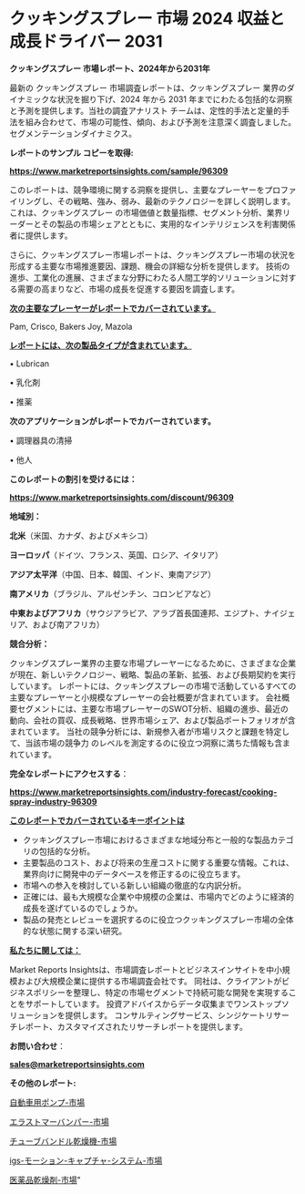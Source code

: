 # クッキングスプレー 市場 2024 収益と成長ドライバー 2031

<strong>クッキングスプレー 市場レポート、2024年から2031年</strong>

最新の クッキングスプレー 市場調査レポートは、クッキングスプレー 業界のダイナミックな状況を掘り下げ、2024 年から 2031 年までにわたる包括的な洞察と予測を提供します。当社の調査アナリスト チームは、定性的手法と定量的手法を組み合わせて、市場の可能性、傾向、および予測を注意深く調査しました。 セグメンテーションダイナミクス。



<strong>レポートのサンプル コピーを取得:</strong> <a href=https://www.marketreportsinsights.com/sample/96309>

<strong><u>https://www.marketreportsinsights.com/sample/96309</u></strong></a>

このレポートは、競争環境に関する洞察を提供し、主要なプレーヤーをプロファイリングし、その戦略、強み、弱み、最新のテクノロジーを詳しく説明します。 これは、クッキングスプレー の市場価値と数量指標、セグメント分析、業界リーダーとその製品の市場シェアとともに、実用的なインテリジェンスを利害関係者に提供します。

さらに、クッキングスプレー市場レポートは、クッキングスプレー市場の状況を形成する主要な市場推進要因、課題、機会の詳細な分析を提供します。 技術の進歩、工業化の進展、さまざまな分野にわたる人間工学的ソリューションに対する需要の高まりなど、市場の成長を促進する要因を調査します。



<strong><u>次の主要なプレーヤーがレポートでカバーされています。</u></strong>

Pam, Crisco, Bakers Joy, Mazola



<strong><u><b>レポートには、次の製品タイプが含まれています。</b></u></strong>

• Lubrican

• 乳化剤

• 推薬



<strong><b>次のアプリケーションがレポートでカバーされています。</b></strong>

• 調理器具の清掃

• 他人



<strong><b>このレポートの割引を受けるには：</b></strong><a href=https://www.marketreportsinsights.com/discount/96309>

<strong><u>https://www.marketreportsinsights.com/discount/96309</u></strong></a>



<strong>地域別：</strong>



<strong>北米</strong>（米国、カナダ、およびメキシコ）



<strong>ヨーロッパ</strong>（ドイツ、フランス、英国、ロシア、イタリア）



<strong>アジア太平洋</strong>（中国、日本、韓国、インド、東南アジア）



<strong>南アメリカ</strong>（ブラジル、アルゼンチン、コロンビアなど）



<strong>中東およびアフリカ</strong>（サウジアラビア、アラブ首長国連邦、エジプト、ナイジェリア、および南アフリカ）



<strong>競合分析：</strong>

クッキングスプレー業界の主要な市場プレーヤーになるために、さまざまな企業が現在、新しいテクノロジー、戦略、製品の革新、拡張、および長期契約を実行しています。 レポートには、クッキングスプレーの市場で活動しているすべての主要なプレーヤーと小規模なプレーヤーの会社概要が含まれています。 会社概要セグメントには、主要な市場プレーヤーのSWOT分析、組織の進歩、最近の動向、会社の買収、成長戦略、世界市場シェア、および製品ポートフォリオが含まれています。 当社の競争分析には、新規参入者が市場リスクと課題を特定して、当該市場の競争力 のレベルを測定するのに役立つ洞察に満ちた情報も含まれています。



<strong>完全なレポートにアクセスする</strong>：

<a href=https://www.marketreportsinsights.com/industry-forecast/cooking-spray-industry-96309>

<strong><u>https://www.marketreportsinsights.com/industry-forecast/cooking-spray-industry-96309</u></strong></a>



<strong><u><b>このレポートでカバーされているキーポイントは</b></u></strong>
<ul>
  <li>クッキングスプレー市場におけるさまざまな地域分布と一般的な製品カテゴリの包括的な分析。</li>
  <li>主要製品のコスト、および将来の生産コストに関する重要な情報。これは、業界向けに開発中のデータベースを修正するのに役立ちます。</li>
  <li>市場への参入を検討している新しい組織の徹底的な内訳分析。</li>
  <li>正確には、最も大規模な企業や中規模の企業は、市場内でどのように経済的成長を遂げているのでしょうか。</li>
  <li>製品の発売とレビューを選択するのに役立つクッキングスプレー市場の全体的な状態に関する深い研究。</li>
</ul>


<strong><u><b>私たちに関しては：</b></u></strong>

Market Reports Insightsは、市場調査レポートとビジネスインサイトを中小規模および大規模企業に提供する市場調査会社です。 同社は、クライアントがビジネスポリシーを整理し、特定の市場セグメントで持続可能な開発を実現することをサポートしています。 投資アドバイスからデータ収集までワンストップソリューションを提供します。 コンサルティングサービス、シンジケートリサーチレポート、カスタマイズされたリサーチレポートを提供します。



<strong><b>お問い合わせ</b></strong>：

<a href=mailto:sales@marketreportsinsights.com>

<strong><u>sales@marketreportsinsights.com</u></strong></a>



<strong>その他のレポート:</strong>

<a href=https://www.linkedin.com/pulse/自動車用ポンプ-市場-2023-総合分析と事業成長戦略-2030-pr-news-hub-atvpf/>自動車用ポンプ-市場</a>

<a href=https://www.linkedin.com/pulse/エラストマーバンパー-市場-2023-年のダイナミクスとビジネストレンド-irlmf/>エラストマーバンパー-市場</a>

<a href=https://www.linkedin.com/pulse/チューブバンドル乾燥機-市場-2030-年までの需要に焦点を当てた-2023-年調査レポート-pr-news-hub-2ixif/>チューブバンドル乾燥機-市場</a>

<a href=https://www.linkedin.com/pulse/igs-モーション-キャプチャ-システム-市場-2023-総合分析と事業成長戦略-ggx5f/>igs-モーション-キャプチャ-システム-市場</a>

<a href=https://www.linkedin.com/pulse/医薬品乾燥剤-市場-2030-年までの需要に焦点を当てた-2023-年調査レポート-7ezkf/>医薬品乾燥剤-市場</a>"

